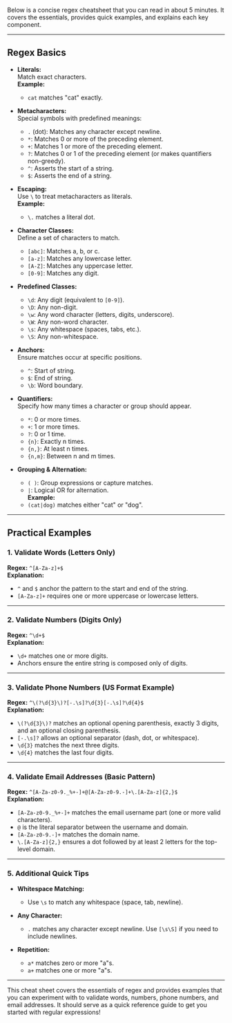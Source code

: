Below is a concise regex cheatsheet that you can read in about 5 minutes. It covers the essentials, provides quick examples, and explains each key component.

---

## Regex Basics

- **Literals:**  
  Match exact characters.  
  **Example:**  
  - `cat` matches "cat" exactly.

- **Metacharacters:**  
  Special symbols with predefined meanings:  
  - `.` (dot): Matches any character except newline.  
  - `*`: Matches 0 or more of the preceding element.  
  - `+`: Matches 1 or more of the preceding element.  
  - `?`: Matches 0 or 1 of the preceding element (or makes quantifiers non-greedy).  
  - `^`: Asserts the start of a string.  
  - `$`: Asserts the end of a string.

- **Escaping:**  
  Use `\` to treat metacharacters as literals.  
  **Example:**  
  - `\.` matches a literal dot.

- **Character Classes:**  
  Define a set of characters to match.  
  - `[abc]`: Matches a, b, or c.  
  - `[a-z]`: Matches any lowercase letter.  
  - `[A-Z]`: Matches any uppercase letter.  
  - `[0-9]`: Matches any digit.

- **Predefined Classes:**  
  - `\d`: Any digit (equivalent to `[0-9]`).  
  - `\D`: Any non-digit.  
  - `\w`: Any word character (letters, digits, underscore).  
  - `\W`: Any non-word character.  
  - `\s`: Any whitespace (spaces, tabs, etc.).  
  - `\S`: Any non-whitespace.

- **Anchors:**  
  Ensure matches occur at specific positions.  
  - `^`: Start of string.  
  - `$`: End of string.  
  - `\b`: Word boundary.

- **Quantifiers:**  
  Specify how many times a character or group should appear.  
  - `*`: 0 or more times.  
  - `+`: 1 or more times.  
  - `?`: 0 or 1 time.  
  - `{n}`: Exactly n times.  
  - `{n,}`: At least n times.  
  - `{n,m}`: Between n and m times.

- **Grouping & Alternation:**  
  - `( )`: Group expressions or capture matches.  
  - `|`: Logical OR for alternation.  
  **Example:**  
  - `(cat|dog)` matches either "cat" or "dog".

---

## Practical Examples

### 1. Validate Words (Letters Only)
**Regex:** `^[A-Za-z]+$`  
**Explanation:**  
- `^` and `$` anchor the pattern to the start and end of the string.
- `[A-Za-z]+` requires one or more uppercase or lowercase letters.

---

### 2. Validate Numbers (Digits Only)
**Regex:** `^\d+$`  
**Explanation:**  
- `\d+` matches one or more digits.
- Anchors ensure the entire string is composed only of digits.

---

### 3. Validate Phone Numbers (US Format Example)
**Regex:** `^\(?\d{3}\)?[-.\s]?\d{3}[-.\s]?\d{4}$`  
**Explanation:**  
- `\(?\d{3}\)?` matches an optional opening parenthesis, exactly 3 digits, and an optional closing parenthesis.
- `[-.\s]?` allows an optional separator (dash, dot, or whitespace).
- `\d{3}` matches the next three digits.
- `\d{4}` matches the last four digits.

---

### 4. Validate Email Addresses (Basic Pattern)
**Regex:** `^[A-Za-z0-9._%+-]+@[A-Za-z0-9.-]+\.[A-Za-z]{2,}$`  
**Explanation:**  
- `[A-Za-z0-9._%+-]+` matches the email username part (one or more valid characters).  
- `@` is the literal separator between the username and domain.  
- `[A-Za-z0-9.-]+` matches the domain name.  
- `\.[A-Za-z]{2,}` ensures a dot followed by at least 2 letters for the top-level domain.

---

### 5. Additional Quick Tips

- **Whitespace Matching:**  
  - Use `\s` to match any whitespace (space, tab, newline).

- **Any Character:**  
  - `.` matches any character except newline. Use `[\s\S]` if you need to include newlines.

- **Repetition:**  
  - `a*` matches zero or more "a"s.  
  - `a+` matches one or more "a"s.

---

This cheat sheet covers the essentials of regex and provides examples that you can experiment with to validate words, numbers, phone numbers, and email addresses. It should serve as a quick reference guide to get you started with regular expressions!
